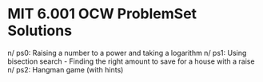 # MIT 6.001 OCW ProblemSet Solutions

n/ ps0: Raising a number to a power and taking a logarithm
n/ ps1: Using bisection search - Finding the right amount to save for a house with a raise
n/ ps2: Hangman game (with hints)
